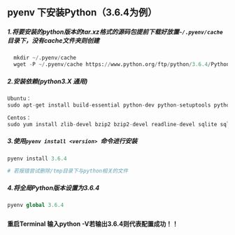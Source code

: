 ## pyenv 下安装Python（3.6.4为例）

##### 1.将要安装的python版本的tar.xz格式的源码包提前下载好放置`~/.pyenv/cache`目录下，没有cache文件夹则创建

```python
  mkdir ~/.pyenv/cache
  wget -P ~/.pyenv/cache https://www.python.org/ftp/python/3.6.4/Python-3.6.4.tar.xz
```

##### 2.安装依赖(python3.X 通用)

```python
Ubuntu：
sudo apt-get install build-essential python-dev python-setuptools python-pip python-smbus build-essential libncursesw5-dev libgdbm-dev libc6-dev zlib1g-dev libsqlite3-dev tk-dev libssl-dev openssl libffi-dev libssl-dev zlib1g-dev libbz2-dev libreadline-dev xz-utils liblzma-dev python-openssl -y

Centos：
sudo yum install zlib-devel bzip2 bzip2-devel readline-devel sqlite sqlite-devel openssl-devel xz xz-devel libffi-devel

```

##### 3.使用`pyenv install <version> `命令进行安装

```python
pyenv install 3.6.4

# 若报错尝试删除/tmp目录下与python相关的文件
```

##### 4.将全局Python版本设置为3.6.4

```python
pyenv global 3.6.4
```

##### 

#### 重启Terminal 输入python -V若输出3.6.4则代表配置成功！！